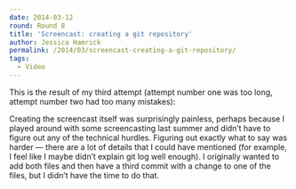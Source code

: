 ```yaml
---
date: 2014-03-12
round: Round 8
title: 'Screencast: creating a git repository'
author: Jessica Hamrick
permalink: /2014/03/screencast-creating-a-git-repository/
tags:
  - Video
---
```

This is the result of my third attempt (attempt number one was too long, attempt number two had too many mistakes):



Creating the screencast itself was surprisingly painless, perhaps because I played around with some screencasting last summer and didn&#8217;t have to figure out any of the technical hurdles. Figuring out exactly what to say was harder &#8212; there are a lot of details that I could have mentioned (for example, I feel like I maybe didn&#8217;t explain git log well enough). I originally wanted to add both files and then have a third commit with a change to one of the files, but I didn&#8217;t have the time to do that.
